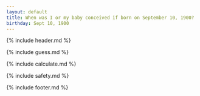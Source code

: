 ```yaml
---
layout: default
title: When was I or my baby conceived if born on September 10, 1900?
birthday: Sept 10, 1900
---
```


{% include header.md %}

{% include guess.md %}

{% include calculate.md %}

{% include safety.md %}

{% include footer.md %}



